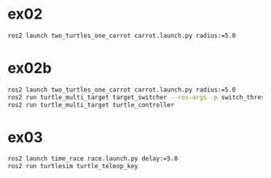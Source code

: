 # ex02

```bash
ros2 launch two_turtles_one_carrot carrot.launch.py radius:=5.0
```

# ex02b

```bash
ros2 launch two_turtles_one_carrot carrot.launch.py radius:=5.0
ros2 run turtle_multi_target target_switcher --ros-args -p switch_threshold:=1.5
ros2 run turtle_multi_target turtle_controller
```


# ex03

```bash
ros2 launch time_race race.launch.py delay:=5.0
ros2 run turtlesim turtle_teleop_key
```
